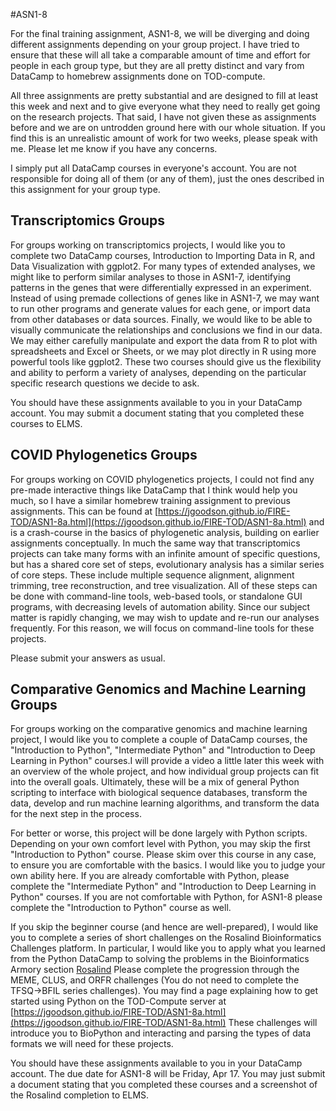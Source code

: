 #ASN1-8

For the final training assignment, ASN1-8, we will be diverging and doing different assignments depending on your group project. I have tried to ensure that these will all take a comparable amount of time and effort for people in each group type, but they are all pretty distinct and vary from DataCamp to homebrew assignments done on TOD-compute. 

All three assignments are pretty substantial and are designed to fill at least this week and next and to give everyone what they need to really get going on the research projects. That said, I have not given these as assignments before and we are on untrodden ground here with our whole situation. If you find this is an unrealistic amount of work for two weeks, please speak with me. Please let me know if you have any concerns.

I simply put all DataCamp courses in everyone's account. You are not responsible for doing all of them (or any of them), just the ones described in this assignment for your group type.

## Transcriptomics Groups

For groups working on transcriptomics projects, I would like you to complete two DataCamp courses, Introduction to Importing Data in R, and Data Visualization with ggplot2. For many types of extended analyses, we might like to perform similar analyses to those in ASN1-7, identifying patterns in the genes that were differentially expressed in an experiment. Instead of using premade collections of genes like in ASN1-7, we may want to run other programs and generate values for each gene, or import data from other databases or data sources. Finally, we would like to be able to visually communicate the relationships and conclusions we find in our data. We may either carefully manipulate and export the data from R to plot with spreadsheets and Excel or Sheets, or we may plot directly in R using more powerful tools like ggplot2. These two courses should give us the flexibility and ability to perform a variety of analyses, depending on the particular specific research questions we decide to ask.

You should have these assignments available to you in your DataCamp account. You may submit a document stating that you completed these courses to ELMS.

## COVID Phylogenetics Groups

For groups working on COVID phylogenetics projects, I could not find any pre-made interactive things like DataCamp that I think would help you much, so I have a similar homebrew training assignment to previous assignments. This can be found at [https://jgoodson.github.io/FIRE-TOD/ASN1-8a.html](https://jgoodson.github.io/FIRE-TOD/ASN1-8a.html)  and is a crash-course in the basics of phylogenetic analysis, building on earlier assignments conceptually. In much the same way that transcriptomics projects can take many forms with an infinite amount of specific questions, but has a shared core set of steps, evolutionary analysis has a similar series of core steps. These include multiple sequence alignment, alignment trimming, tree reconstruction, and tree visualization. All of these steps can be done with command-line tools, web-based tools, or standalone GUI programs, with decreasing levels of automation ability. Since our subject matter is rapidly changing, we may wish to update and re-run our analyses frequently. For this reason, we will focus on command-line tools for these projects.

Please submit your answers as usual.

## Comparative Genomics and Machine Learning Groups

For groups working on the comparative genomics and machine learning project, I would like you to complete a couple of DataCamp courses, the "Introduction to Python", "Intermediate Python" and "Introduction to Deep Learning in Python" courses.I will provide a video a little later this week with an overview of the whole project, and how individual group projects can fit into the overall goals. Ultimately, these will be a mix of general Python scripting to interface with biological sequence databases, transform the data, develop and run machine learning algorithms, and transform the data for the next step in the process.

For better or worse, this project will be done largely with Python scripts. Depending on your own comfort level with Python, you may skip the first "Introduction to Python" course. Please skim over this course in any case, to ensure you are comfortable with the basics. I would like you to judge your own ability here. If you are already comfortable with Python, please complete the "Intermediate Python" and "Introduction to Deep Learning in Python" courses.  If you are not comfortable with Python, for ASN1-8 please complete the "Introduction to Python" course as well. 

If you skip the beginner course (and hence are well-prepared), I would like you to complete a series of short challenges on the Rosalind Bioinformatics Challenges platform. In particular, I would like you to apply what you learned from the Python DataCamp to solving the problems in the Bioinformatics Armory section [Rosalind](http://rosalind.info/problems/tree-view/?location=bioinformatics-armory) Please complete the progression through the MEME, CLUS, and ORFR challenges (You do not need to complete the TFSQ->BFIL series challenges). You may find a page explaining how to get started using Python on the TOD-Compute server at [https://jgoodson.github.io/FIRE-TOD/ASN1-8a.html](https://jgoodson.github.io/FIRE-TOD/ASN1-8a.html) These challenges will introduce you to BioPython and interacting and parsing the types of data formats we will need for these projects.

You should have these assignments available to you in your DataCamp account. The due date for ASN1-8 will be Friday, Apr 17. You may just submit a document stating that you completed these courses and a screenshot of the Rosalind completion to ELMS.